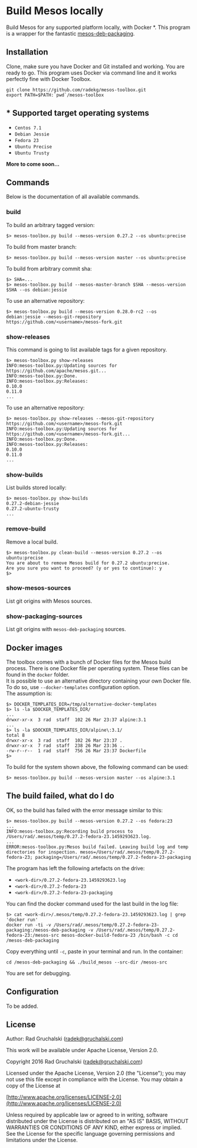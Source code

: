 # Build Mesos locally

Build Mesos for any supported platform locally, with Docker *.
This program is a wrapper for the fantastic [mesos-deb-packaging](https://github.com/mesosphere/mesos-deb-packaging).

## Installation

Clone, make sure you have Docker and Git installed and working. You are ready to go.
This program uses Docker via command line and it works perfectly fine with Docker Toolbox.

    git clone https://github.com/radekg/mesos-toolbox.git
    export PATH=$PATH:`pwd`/mesos-toolbox

## * Supported target operating systems

- `Centos 7.1`
- `Debian Jessie`
- `Fedora 23`
- `Ubuntu Precise`
- `Ubuntu Trusty`

**More to come soon...**

## Commands

Below is the documentation of all available commands.

### build

To build an arbitrary tagged version:

    $> mesos-toolbox.py build --mesos-version 0.27.2 --os ubuntu:precise

To build from master branch:

    $> mesos-toolbox.py build --mesos-version master --os ubuntu:precise

To build from arbitrary commit sha:
    
    $> SHA=...
    $> mesos-toolbox.py build --mesos-master-branch $SHA --mesos-version $SHA --os debian:jessie

To use an alternative repository:

    $> mesos-toolbox.py build --mesos-version 0.28.0-rc2 --os debian:jessie --mesos-git-repository https://github.com/<username>/mesos-fork.git

### show-releases

This command is going to list available tags for a given repository.

    $> mesos-toolbox.py show-releases
    INFO:mesos-toolbox.py:Updating sources for https://github.com/apache/mesos.git...
    INFO:mesos-toolbox.py:Done.
    INFO:mesos-toolbox.py:Releases:
    0.10.0
    0.11.0
    ...

To use an alternative repository:

    $> mesos-toolbox.py show-releases --mesos-git-repository https://github.com/<username>/mesos-fork.git
    INFO:mesos-toolbox.py:Updating sources for https://github.com/<username>/mesos-fork.git...
    INFO:mesos-toolbox.py:Done.
    INFO:mesos-toolbox.py:Releases:
    0.10.0
    0.11.0
    ...

### show-builds

List builds stored locally:

    $> mesos-toolbox.py show-builds
    0.27.2-debian-jessie
    0.27.2-ubuntu-trusty
    ...

### remove-build

Remove a local build.

    $> mesos-toolbox.py clean-build --mesos-version 0.27.2 --os ubuntu:precise
    You are about to remove Mesos build for 0.27.2 ubuntu:precise.
    Are you sure you want to proceed? (y or yes to continue): y
    $> 

### show-mesos-sources

List git origins with Mesos sources.

### show-packaging-sources

List git origins with `mesos-deb-packaging` sources.

## Docker images

The toolbox comes with a bunch of Docker files for the Mesos build process. There is one Docker file per operating system. These files can be found in the `docker` folder.  
It is possible to use an alternative directory containing your own Docker file. To do so, use `--docker-templates` configuration option.  
The assumption is:

    $> DOCKER_TEMPLATES_DIR=/tmp/alternative-docker-templates
    $> ls -la $DOCKER_TEMPLATES_DIR/
    ...
    drwxr-xr-x  3 rad  staff  102 26 Mar 23:37 alpine:3.1
    ...
    $> ls -la $DOCKER_TEMPLATES_DIR/alpine\:3.1/
    total 8
    drwxr-xr-x  3 rad  staff  102 26 Mar 23:37 .
    drwxr-xr-x  7 rad  staff  238 26 Mar 23:36 ..
    -rw-r--r--  1 rad  staff  756 26 Mar 23:37 Dockerfile
    $> 

To build for the system shown above, the following command can be used:

    $> mesos-toolbox.py build --mesos-version master --os alpine:3.1

## The build failed, what do I do

OK, so the build has failed with the error message similar to this:
  
    $> mesos-toolbox.py build --mesos-version 0.27.2 --os fedora:23
    ...
    INFO:mesos-toolbox.py:Recording build process to /Users/rad/.mesos/temp/0.27.2-fedora-23.1459293623.log.
    ...
    ERROR:mesos-toolbox.py:Mesos build failed. Leaving build log and temp directories for inspection. mesos=/Users/rad/.mesos/temp/0.27.2-fedora-23; packaging=/Users/rad/.mesos/temp/0.27.2-fedora-23-packaging

The program has left the following artefacts on the drive:

- `<work-dir>/0.27.2-fedora-23.1459293623.log`
- `<work-dir>/0.27.2-fedora-23`
- `<work-dir>/0.27.2-fedora-23-packaging`

You can find the docker command used for the last build in the log file:

    $> cat <work-dir>/.mesos/temp/0.27.2-fedora-23.1459293623.log | grep 'docker run'
    docker run -ti -v /Users/rad/.mesos/temp/0.27.2-fedora-23-packaging:/mesos-deb-packaging -v /Users/rad/.mesos/temp/0.27.2-fedora-23:/mesos-src mesos-docker-build-fedora-23 /bin/bash -c cd /mesos-deb-packaging

Copy everything until `-c`, paste in your terminal and run. In the container:

    cd /mesos-deb-packaging && ./build_mesos --src-dir /mesos-src

You are set for debugging.

## Configuration

To be added.

## License

Author: Rad Gruchalski (radek@gruchalski.com)

This work will be available under Apache License, Version 2.0.

Copyright 2016 Rad Gruchalski (radek@gruchalski.com)

Licensed under the Apache License, Version 2.0 (the "License");
you may not use this file except in compliance with the License. You may obtain a copy of the License at

[http://www.apache.org/licenses/LICENSE-2.0](http://www.apache.org/licenses/LICENSE-2.0)

Unless required by applicable law or agreed to in writing, software distributed under the License is distributed on an "AS IS" BASIS, WITHOUT WARRANTIES OR CONDITIONS OF ANY KIND, either express or implied. See the License for the specific language governing permissions and limitations under the License.